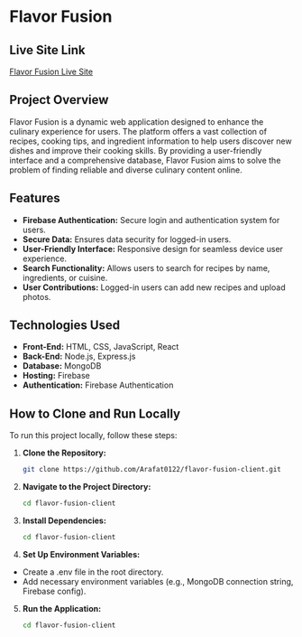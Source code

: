 # Flavor Fusion

## Live Site Link
[Flavor Fusion Live Site](https://flavor-fusion-ask.netlify.app)

## Project Overview
Flavor Fusion is a dynamic web application designed to enhance the culinary experience for users. The platform offers a vast collection of recipes, cooking tips, and ingredient information to help users discover new dishes and improve their cooking skills. By providing a user-friendly interface and a comprehensive database, Flavor Fusion aims to solve the problem of finding reliable and diverse culinary content online.

## Features
- **Firebase Authentication:** Secure login and authentication system for users.
- **Secure Data:** Ensures data security for logged-in users.
- **User-Friendly Interface:** Responsive design for seamless device user experience.
- **Search Functionality:** Allows users to search for recipes by name, ingredients, or cuisine.
- **User Contributions:** Logged-in users can add new recipes and upload photos.

## Technologies Used
- **Front-End:** HTML, CSS, JavaScript, React
- **Back-End:** Node.js, Express.js
- **Database:** MongoDB
- **Hosting:** Firebase
- **Authentication:** Firebase Authentication

## How to Clone and Run Locally
To run this project locally, follow these steps:

1. **Clone the Repository:**
   
   ```bash
   git clone https://github.com/Arafat0122/flavor-fusion-client.git

2. **Navigate to the Project Directory:**
  
   ```bash
   cd flavor-fusion-client

3. **Install Dependencies:**
   
   ```bash
   cd flavor-fusion-client

4. **Set Up Environment Variables:**

- Create a .env file in the root directory.
- Add necessary environment variables (e.g., MongoDB connection string, Firebase config).

5. **Run the Application:**
   ```bash
   cd flavor-fusion-client


